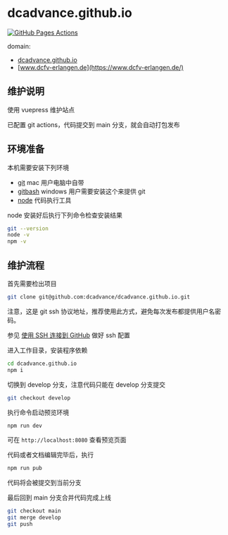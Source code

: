 # dcadvance.github.io

[![GitHub Pages Actions](https://github.com/dcadvance/dcadvance.github.io/actions/workflows/node.js.yml/badge.svg?branch=main)](https://github.com/dcadvance/dcadvance.github.io/actions/workflows/node.js.yml)

domain:

- [dcadvance.github.io](https://dcadvance.github.io/)
- [www.dcfv-erlangen.de](https://www.dcfv-erlangen.de/)

## 维护说明

使用 vuepress 维护站点

已配置 git actions，代码提交到 main 分支，就会自动打包发布

## 环境准备

本机需要安装下列环境

- [git](https://git-scm.com/) mac 用户电脑中自带
- [gitbash](https://gitforwindows.org/) windows 用户需要安装这个来提供 git
- [node](https://nodejs.org/) 代码执行工具

node 安装好后执行下列命令检查安装结果

```bash
git --version
node -v
npm -v
```

## 维护流程

首先需要检出项目

```bash
git clone git@github.com:dcadvance/dcadvance.github.io.git
```

注意，这是 git ssh 协议地址，推荐使用此方式，避免每次发布都提供用户名密码。

参见 [使用 SSH 连接到 GitHub](https://docs.github.com/cn/github/authenticating-to-github/connecting-to-github-with-ssh) 做好 ssh 配置

进入工作目录，安装程序依赖

```bash
cd dcadvance.github.io
npm i
```

切换到 develop 分支，注意代码只能在 develop 分支提交

```bash
git checkout develop
```

执行命令启动预览环境

```bash
npm run dev
```

可在 `http://localhost:8080` 查看预览页面

代码或者文档编辑完毕后，执行

```bash
npm run pub
```

代码将会被提交到当前分支

最后回到 main 分支合并代码完成上线

```bash
git checkout main
git merge develop
git push
```
